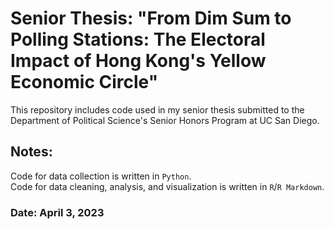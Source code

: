 # Senior Thesis: "From Dim Sum to Polling Stations: The Electoral Impact of Hong Kong's Yellow Economic Circle"
This repository includes code used in my senior thesis submitted to the Department of Political Science's Senior Honors Program at UC San Diego.


## Notes:
Code for data collection is written in `Python`.   
Code for data cleaning, analysis, and visualization is written in `R`/`R Markdown`.

### Date: April 3, 2023
